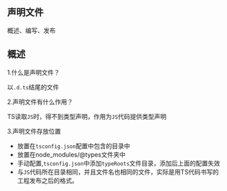 ## 声明文件

概述、编写、发布

## 概述

1.什么是声明文件？

以`.d.ts`结尾的文件

2.声明文件有什么作用？

TS读取`JS`时，得不到类型声明，作用为`JS`代码提供类型声明

3.声明文件存放位置

- 放置在`tsconfig.json`配置中包含的目录中
- 放置在node_modules/@types文件夹中
- 手动配置,`tsconfig.json`中添加`typeRoots`文件目录，添加后上面的配置失效
- 与`JS`代码所在目录相同，并且文件名也相同的文件，实际是用TS代码书写的工程发布之后的格式。


